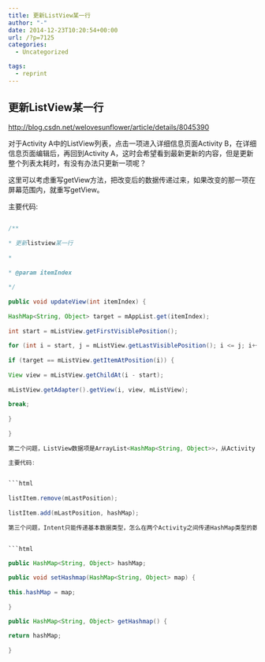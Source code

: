 ```yaml
---
title: 更新ListView某一行
author: "-"
date: 2014-12-23T10:20:54+00:00
url: /?p=7125
categories:
  - Uncategorized

tags:
  - reprint
---
```

## 更新ListView某一行
http://blog.csdn.net/welovesunflower/article/details/8045390

对于Activity A中的ListView列表，点击一项进入详细信息页面Activity B，在详细信息页面编辑后，再回到Activity A，这时会希望看到最新更新的内容，但是更新整个列表太耗时，有没有办法只更新一项呢？

这里可以考虑重写getView方法，把改变后的数据传递过来，如果改变的那一项在屏幕范围内，就重写getView。

主要代码: 


```java 
  
/**
  
* 更新listview某一行
  
*
  
* @param itemIndex
  
*/
  
public void updateView(int itemIndex) {
  
HashMap<String, Object> target = mAppList.get(itemIndex);
  
int start = mListView.getFirstVisiblePosition();
  
for (int i = start, j = mListView.getLastVisiblePosition(); i <= j; i++)
  
if (target == mListView.getItemAtPosition(i)) {
  
View view = mListView.getChildAt(i - start);
  
mListView.getAdapter().getView(i, view, mListView);
  
break;
  
}
  
}
  
第二个问题，ListView数据项是ArrayList<HashMap<String, Object>>，从Activity B传递过来的是一个HashMap<String,Object>，怎么更新ArrayList。

主要代码: 


```html 
  
listItem.remove(mLastPosition);
  
listItem.add(mLastPosition, hashMap);
  
第三个问题，Intent只能传递基本数据类型，怎么在两个Activity之间传递HashMap类型的数据，可以写一个继承自Application的类，通过set ,get共享数据，但是用完后别忘了释放哦


```html 
  
public HashMap<String, Object> hashMap;

public void setHashmap(HashMap<String, Object> map) {
  
this.hashMap = map;
  
}

public HashMap<String, Object> getHashmap() {
  
return hashMap;
  
}